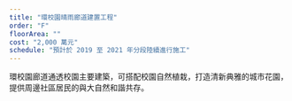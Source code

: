 ```yaml
---
title: "環校園晴雨廊道建置工程"
order: "F"
floorArea: ""
cost: "2,000 萬元"
schedule: "預計於 2019 至 2021 年分段陸續進行施工"
---
```


<div class="description">
  <p>環校園廊道通透校園主要建築，可搭配校園自然植栽，打造清新典雅的城市花園，提供周邊社區居民的與大自然和諧共存。</p>
</div>
